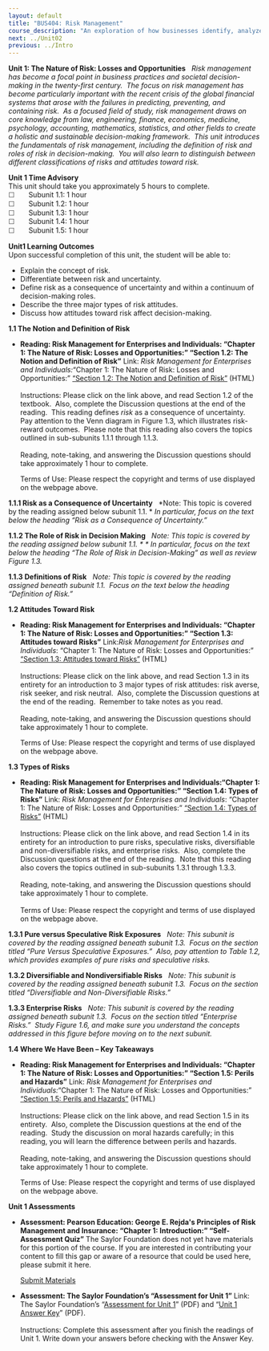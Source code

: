 ```yaml
---
layout: default
title: "BUS404: Risk Management"
course_description: "An exploration of how businesses identify, analyze, and manage the impact of project risk while making critical decisions while creating value for customers and a competitive advantage for the firm."
next: ../Unit02
previous: ../Intro
---
```

**Unit 1: The Nature of Risk: Losses and Opportunities** <span
id="1"></span> 
*Risk management has become a focal point in business practices and
societal decision-making in the twenty-first century.  The focus on risk
management has become particularly important with the recent crisis of
the global financial systems that arose with the failures in predicting,
preventing, and containing risk.  As a focused field of study, risk
management draws on core knowledge from law, engineering, finance,
economics, medicine, psychology, accounting, mathematics, statistics,
and other fields to create a holistic and sustainable decision-making
framework.  This unit introduces the fundamentals of risk management,
including the definition of risk and roles of risk in decision-making. 
You will also learn to distinguish between different classifications of
risks and attitudes toward risk.*

**Unit 1 Time Advisory**  
This unit should take you approximately 5 hours to complete.  
 <span
style="color: rgb(51, 51, 51); font-family: sans-serif; line-height: 16.78333282470703px; ">☐</span> 
     Subunit 1.1: 1 hour  
 <span
style="color: rgb(51, 51, 51); font-family: sans-serif; line-height: 16.78333282470703px; ">☐</span> 
     Subunit 1.2: 1 hour  
 <span
style="color: rgb(51, 51, 51); font-family: sans-serif; line-height: 16.78333282470703px; ">☐</span> 
     Subunit 1.3: 1 hour  
 <span
style="color: rgb(51, 51, 51); font-family: sans-serif; line-height: 16.78333282470703px; ">☐</span>  
    Subunit 1.4: 1 hour  
 <span
style="color: rgb(51, 51, 51); font-family: sans-serif; line-height: 16.78333282470703px; ">☐</span>  
    Subunit 1.5: 1 hour

**Unit1 Learning Outcomes**  
Upon successful completion of this unit, the student will be able to:   
-   Explain the concept of risk.
-   Differentiate between risk and uncertainty.
-   Define risk as a consequence of uncertainty and within a continuum
    of decision-making roles.
-   Describe the three major types of risk attitudes.
-   Discuss how attitudes toward risk affect decision-making.

**1.1 The Notion and Definition of Risk** <span id="1.1"></span> 
-   **Reading: Risk Management for Enterprises and Individuals: “Chapter
    1: The Nature of Risk: Losses and Opportunities:” “Section 1.2: The
    Notion and Definition of Risk”**
    Link: *Risk Management for Enterprises and Individuals:*“Chapter 1:
    The Nature of Risk: Losses and Opportunities:” [“Section 1.2: The
    Notion and Definition of
    Risk”](https://resources.saylor.org/archived/wp-content/uploads/2013/06/Risk-Management-Ch1.pdf)
    (HTML)  
        
     Instructions: Please click on the link above, and read Section 1.2
    of the textbook.  Also, complete the Discussion questions at the end
    of the reading.  This reading defines *risk* as a consequence of
    uncertainty.  Pay attention to the Venn diagram in Figure 1.3, which
    illustrates risk-reward outcomes.  Please note that this reading
    also covers the topics outlined in sub-subunits 1.1.1 through
    1.1.3.  
        
     Reading, note-taking, and answering the Discussion questions should
    take approximately 1 hour to complete.  
      
     Terms of Use: Please respect the copyright and terms of use
    displayed on the webpage above.

**1.1.1 Risk as a Consequence of Uncertainty** <span id="1.1.1"></span> 
*Note: This topic is covered by the reading assigned below subunit
1.1. * *In particular, focus on the text below the heading “Risk as a
Consequence of Uncertainty.”*

**1.1.2 The Role of Risk in Decision Making** <span id="1.1.2"></span> 
*Note: This topic is covered by the reading assigned below subunit
1.1. * * In particular, focus on the text below the heading “The Role of
Risk in Decision-Making” as well as review Figure 1.3.*

**1.1.3 Definitions of Risk** <span id="1.1.3"></span> 
*Note: This topic is covered by the reading assigned beneath subunit
1.1.  Focus on the text below the heading “Definition of Risk.”*

**1.2 Attitudes Toward Risk** <span id="1.2"></span> 
-   **Reading: Risk Management for Enterprises and Individuals: “Chapter
    1: The Nature of Risk: Losses and Opportunities:” “Section 1.3:
    Attitudes toward Risks”**
    Link:*Risk Management for Enterprises and Individuals*: “Chapter 1:
    The Nature of Risk: Losses and Opportunities:” [“Section 1.3:
    Attitudes toward
    Risks”](https://resources.saylor.org/archived/wp-content/uploads/2013/06/Risk-Management-Ch1.pdf)
    (HTML)  
        
     Instructions: Please click on the link above, and read Section 1.3
    in its entirety for an introduction to 3 major types of risk
    attitudes: risk averse, risk seeker, and risk neutral.  Also,
    complete the Discussion questions at the end of the reading. 
    Remember to take notes as you read.   
        
     Reading, note-taking, and answering the Discussion questions should
    take approximately 1 hour to complete.  
      
     Terms of Use: Please respect the copyright and terms of use
    displayed on the webpage above.

**1.3 Types of Risks** <span id="1.3"></span> 
-   **Reading: Risk Management for Enterprises and Individuals:“Chapter
    1: The Nature of Risk: Losses and Opportunities:” “Section 1.4:
    Types of Risks”**
    Link: *Risk Management for Enterprises and Individuals*: “Chapter 1:
    The Nature of Risk: Losses and Opportunities:” [“Section 1.4: Types
    of
    Risks”](https://resources.saylor.org/archived/wp-content/uploads/2013/06/Risk-Management-Ch1.pdf)
    (HTML)  
        
     Instructions: Please click on the link above, and read Section 1.4
    in its entirety for an introduction to pure risks, speculative
    risks, diversifiable and non-diversifiable risks, and enterprise
    risks.  Also, complete the Discussion questions at the end of the
    reading.  Note that this reading also covers the topics outlined in
    sub-subunits 1.3.1 through 1.3.3.  
        
     Reading, note-taking, and answering the Discussion questions should
    take approximately 1 hour to complete.  
        
     Terms of Use: Please respect the copyright and terms of use
    displayed on the webpage above.

**1.3.1 Pure versus Speculative Risk Exposures** <span
id="1.3.1"></span> 
*Note: This subunit is covered by the reading assigned beneath subunit
1.3.  Focus on the section titled “Pure Versus Speculative Exposures.” 
Also, pay attention to Table 1.2, which provides examples of pure risks
and speculative risks.*

**1.3.2 Diversifiable and Nondiversifiable Risks** <span
id="1.3.2"></span> 
*Note: This subunit is covered by the reading assigned beneath subunit
1.3.  Focus on the section titled “Diversifiable and Non-Diversifiable
Risks.”*

**1.3.3 Enterprise Risks** <span id="1.3.3"></span> 
*Note: This subunit is covered by the reading assigned beneath subunit
1.3.  Focus on the section titled “Enterprise Risks.”  Study Figure 1.6,
and make sure you understand the concepts addressed in this figure
before moving on to the next subunit.*

**1.4 Where We Have Been – Key Takeaways** <span id="1.4"></span> 
-   **Reading: Risk Management for Enterprises and Individuals: “Chapter
    1: The Nature of Risk: Losses and Opportunities:” “Section 1.5:
    Perils and Hazards”**
    Link: *Risk Management for Enterprises and Individuals:*“Chapter 1:
    The Nature of Risk: Losses and Opportunities:” [“Section 1.5: Perils
    and
    Hazards”](https://resources.saylor.org/archived/wp-content/uploads/2013/06/Risk-Management-Ch1.pdf)
    (HTML)  
        
     Instructions: Please click on the link above, and read Section 1.5
    in its entirety.  Also, complete the Discussion questions at the end
    of the reading.  Study the discussion on moral hazards carefully; in
    this reading, you will learn the difference between perils and
    hazards.  
        
     Reading, note-taking, and answering the Discussion questions should
    take approximately 1 hour to complete.  
      
     Terms of Use: Please respect the copyright and terms of use
    displayed on the webpage above.

**Unit 1 Assessments** <span id="1.5"></span> 
-   **Assessment: Pearson Education: George E. Rejda's Principles of
    Risk Management and Insurance: “Chapter 1: Introduction:”
    “Self-Assessment Quiz”**
    The Saylor Foundation does not yet have materials for this portion
    of the course. If you are interested in contributing your content to
    fill this gap or aware of a resource that could be used here, please
    submit it here.

    [Submit Materials](/contribute/)

-   **Assessment: The Saylor Foundation’s “Assessment for Unit 1”**
    Link: The Saylor Foundation’s “[Assessment for Unit
    1](https://resources.saylor.org/archived/wp-content/uploads/2012/08/BUS404-Unit-1-Assessment-FINAL.pdf)”
    (PDF) and “[Unit 1 Answer
    Key](https://resources.saylor.org/archived/wp-content/uploads/2012/08/BUS404-Unit-1-Assessment-Answer-Key-FINAL.pdf)”
    (PDF).  
        
     Instructions: Complete this assessment after you finish the
    readings of Unit 1. Write down your answers before checking with the
    Answer Key.


